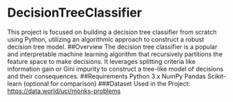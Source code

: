 # DecisionTreeClassifier
   This project is focused on building a decision tree classifier from scratch
   using Python, utilizing an algorithmic approach to construct a robust decision
   tree model.
##Overview
    The decision tree classifier is a popular and interpretable machine learning 
    algorithm that recursively partitions the feature space to make decisions. It 
    leverages splitting criteria like information gain or Gini impurity to
    construct a tree-like model of decisions and their consequences.
##Requirements
    Python 3.x
    NumPy
    Pandas
    Scikit-learn (optional for comparison)
###Dataset Used in the Project:
    https://data.world/uci/monks-problems

